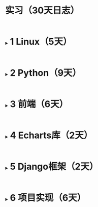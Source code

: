 # 实习（30天日志）

<details><summary><h1 style="display: inline-block">1 Linux（5天）</h1></summary>
    <details style="margin:10px 10px 10px 80px"><summary><h2 style="display: inline-block">1-1 操作系统（1天）</h2></summary>
        1、认识操作系统<br/>
        2、操作系统的发展与现状<br/>
        3、Linux操作系统概述<br/>
    </details>
    <details style="margin:10px 10px 10px 80px"><summary><h2 style="display: inline-block">1-2 Linux操作基础（1天）</h2></summary>
        1、Linux基本操作(登录、修改口令、退出、系统的关闭与重启)<br/>
        2、Linux命令<br/>
        3、Linux文件操作<br/>
        4、输入输出重定向<br/>
    </details>
    <details style="margin:10px 10px 10px 80px"><summary><h2 style="display: inline-block">1-3 vi文本编辑器（1天）</h2></summary>
        1、vi文本编辑器概述<br/>
        2、vi基本命令<br/>
        3、vi常用末行命令<br/>
    </details>
    <details style="margin:10px 10px 10px 80px"><summary><h2 style="display: inline-block">1-4 C语言基础（1天）</h2></summary>
        1、变量与常量<br/>
        2、运算符<br/>
        3、输入与输出<br/>
        4、一维数组<br/>
    </details>
    <details style="margin:10px 10px 10px 80px"><summary><h2 style="display: inline-block">1-5 C语言应用（1天）</h2></summary>
        1、字符数组与字符串<br/>
        2、函数 <br/>
    </details>
</details>

<details><summary><h1 style="display: inline-block">2 Python（9天）</h1></summary>
    <details style="margin:10px 10px 10px 80px"><summary><h2 style="display: inline-block">2-1 Python基础（2天）</h2></summary>
        <details style="margin:10px 10px 10px 80px"><summary><h3 style="display: inline-block">2-1-1 安装软件，知识回顾（1天）</h3></summary>
            1、环境下载与配置Anaconda，Vscode下载与配置，初步熟悉Vscode<br/>
            2、讲 Python基础知识回顾：<br/>
                &emsp;&emsp;&emsp;&emsp;输入（input）、输出（print）、常量与变量、基础的数据类型（整型、浮点型、字符串、布尔型）、运算符（算术运算符、关系运算符、赋值运算符、逻辑运算符、成员运算符、身份运算符）、选择结构（条件表达式、逻辑表达式、if语句）、循环结构（while语句、for语句、range函数）
        </details>
        <details style="margin:10px 10px 10px 80px"><summary><h3 style="display: inline-block">2-1-2 Python基础（1天）</h3></summary>
            基础数据结构（列表、字符串、字典、集合、日期和时间）
        </details>
    </details>
    <details style="margin:10px 10px 10px 80px"><summary><h2 style="display: inline-block">2-2 爬虫（1天）</h2></summary>
        1、Requests库的安装和配置，爬虫环境配置，爬虫代码<br/>
        2、Python 爬虫介绍（https://www.runoob.com/w3cnote/python-spider-intro.html）<br/>
        3、Python requests 模块（https://www.runoob.com/python3/python-requests.html）<br/>
    </details>
    <details style="margin:10px 10px 10px 80px"><summary><h2 style="display: inline-block">2-3 数据预处理（2天）</h2></summary>
        1. 数据清洗：<br/>
           &emsp;&emsp;&emsp;&emsp;删除重复记录<br/>
           &emsp;&emsp;&emsp;&emsp;处理缺失值（删除或填充）<br/>
           &emsp;&emsp;&emsp;&emsp;修正数据错误<br/>
        2. 数据转换：<br/>
           &emsp;&emsp;&emsp;&emsp;数据类型转换（如字符串转数值）<br/>
           &emsp;&emsp;&emsp;&emsp;特征缩放（标准化或归一化）<br/>
           &emsp;&emsp;&emsp;&emsp;编码类别数据（独热编码、标签编码）<br/>
        3. 特征工程：<br/>
           &emsp;&emsp;&emsp;&emsp;特征构造（创建新特征）<br/>
           &emsp;&emsp;&emsp;&emsp;特征选择（移除无关特征）<br/>
           &emsp;&emsp;&emsp;&emsp;降维（如使用PCA减少特征数量）<br/>
        4. 数据整合：<br/>
           &emsp;&emsp;&emsp;&emsp;合并不同数据源<br/>
           &emsp;&emsp;&emsp;&emsp;数据分组与聚合<br/>
        5. 异常值处理：<br/>
           &emsp;&emsp;&emsp;&emsp;检测并处理异常值<br/>
    </details>
    <details style="margin:10px 10px 10px 80px"><summary><h2 style="display: inline-block">2-4 数据分析（2天）</h2></summary>
        Pandas库下载与安装<br/>
        Pandas（https://www.runoob.com/pandas/pandas-tutorial.html）<br/>
        Pandas DataFrame（https://www.runoob.com/pandas/pandas-dataframe.html）<br/>
        matplotlib（https://www.runoob.com/matplotlib/matplotlib-tutorial.html）<br/>
    </details>
    <details style="margin:10px 10px 10px 80px"><summary><h2 style="display: inline-block">2-5 数据可视化（2天）</h2></summary>
        数据可视化 Pandas + matplotlib<br/>
        数据可视化---大屏制作</br>
        大屏的综合制作，前端的H5(https://www.runoob.com/html/html5-intro.html)，css3(https://www.runoob.com/css3/css3-tutorial.html)
    </details>
</details>

<details><summary><h1 style="display: inline-block">3 前端（6天）</h1></summary>
    <details style="margin:10px 10px 10px 80px"><summary><h2 style="display: inline-block">3-1 HTML（2天）</h2></summary>
        01什么是前端？.pdf<br/>
        &emsp;&emsp;&emsp;&emsp;软件的分类、客户端和服务器、网页和浏览器、网页的构成<br/>
        02HTML简介.pdf<br/>
        &emsp;&emsp;&emsp;&emsp;超文本标记语言，HTML+JS+CSS<br/>
        03HTML注释.pdf<br/>
        &emsp;&emsp;&emsp;&emsp;单行注释，多行注释<br/>
        04HTML格式及分类.pdf<br/>
        &emsp;&emsp;&emsp;&emsp;按形式分类（双标签、单标签）<br/>
        &emsp;&emsp;&emsp;&emsp;按结构分类（块级元素、内联元素（行内元素））<br/>
        05HTML表格.pdf<br/>
        &emsp;&emsp;&emsp;&emsp;表格table、标题caption、表头th、行tr、单元格td<br/>
        &emsp;&emsp;&emsp;&emsp;单元格的合并（跨行合并rowspan、跨列合并colspan）<br/>
        06HTML表单.pdf<br/>
        &emsp;&emsp;&emsp;&emsp;表单（用户text，密码password，邮箱email，单选radio，多选checkbox，文本域textarea，下拉菜单select）<br/>
        &emsp;&emsp;&emsp;&emsp;表单的get,post(post更安全)<br/>
    </details>
    <details style="margin:10px 10px 10px 80px"><summary><h2 style="display: inline-block">3-2 JS（2天）</h2></summary>
        JS（https://www.runoob.com/js/js-tutorial.html）
    </details>
    <details style="margin:10px 10px 10px 80px"><summary><h2 style="display: inline-block">3-3 CSS（2天）</h2></summary>
        01CSS是什么<br/>
        04CSS字体<br/>
        05CSS背景和元素<br/>
        07CSS边框<br/>
        08CSS浮动<br/>
    </details>
</details>

<details><summary><h1 style="display: inline-block">4 Echarts库（2天）</h1></summary>
    Apache ECharts(https://echarts.apache.org/zh/index.html )
</details>

<details><summary><h1 style="display: inline-block">5 Django框架（2天）</h1></summary>
    Django 教程(https://www.runoob.com/django/django-tutorial.html )<br/>
    Django 文档(https://www.runoob.com/django/django-tutorial.html )
</details>

<details><summary><h1 style="display: inline-block">6 项目实现（6天）</h1></summary>
项目参考链接：https://www.jb51.net/article/233174.htm
    <details style="margin:10px 10px 10px 80px"><summary><h2 style="display: inline-block">6-1 数据爬取（1天）</h2></summary>
        对（https://xian.8684.cn/ ）西安的公交站信息进行爬取，保存到文件
    </details>
    <details style="margin:10px 10px 10px 80px"><summary><h2 style="display: inline-block">6-2 数据预处理（1天）</h2></summary>
        公交站点的经纬度
    </details>
    <details style="margin:10px 10px 10px 80px"><summary><h2 style="display: inline-block">6-3 数据可视化（2天）</h2></summary>
          [Python 实践 | 城市公交网络分析与可视化_基于python的城市公交网络-CSDN博客](https://blog.csdn.net/fyfugoyfa/article/details/113927858)
            <details style="margin:10px 10px 10px 80px"><summary><h2 style="display: inline-block">6-3-1 数据可视化（1天）</h2></summary>
            柱状图、散点图
        </details>
        <details style="margin:10px 10px 10px 80px"><summary><h2 style="display: inline-block">6-3-2 地图可视化（1天）</h2></summary>
           地图
        </details>
    </details>
    <details style="margin:10px 10px 10px 80px"><summary><h2 style="display: inline-block">6-4 项目完善（1天）</h2></summary>
        优化地图数据、做PPT
    </details>
    <details style="margin:10px 10px 10px 80px"><summary><h2 style="display: inline-block">6-5 答辩（1天）</h2></summary>
        答辩
    </details>
</details>
